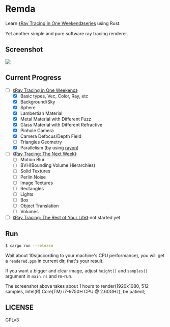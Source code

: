 # Remda

Learn [《Ray Tracing in One Weekend》series][book-series] using Rust.

Yet another simple and pure software ray tracing renderer.

## Screenshot

![][screenshot]

## Current Progress

- [ ] [《Ray Tracing in One Weekend》][book-1]
    - [x] Basic types, Vec, Color, Ray, etc
    - [x] Background/Sky
    - [x] Sphere
    - [x] Lambertian Material
    - [x] Metal Material with Different Fuzz
    - [x] Glass Material with Different Refractive
    - [x] Pinhole Camera
    - [x] Camera Defocus/Depth Field
    - [ ] Triangles Geometry
    - [x] Parallelism (by using [rayon][rayon-crates-io])
- [ ] [《Ray Tracing: The Next Week》][book-2]
    - [ ] Motion Blur
    - [ ] BVH(Bounding Volume Hierarchies)
    - [ ] Solid Textures
    - [ ] Perlin Noise
    - [ ] Image Textures
    - [ ] Rectangles
    - [ ] Lights
    - [ ] Box
    - [ ] Object Translation
    - [ ] Volumes
- [ ] [《Ray Tracing: The Rest of Your Life》][book-3] not started yet

## Run

```bash
$ cargo run --release
```

Wait about 10s(according to your machine's CPU performance), you will get a `rendered.ppm` in current dir, that's your result.

If you want a bigger and clear image, adjust `height()` and `samples()` argument in `main.rs` and re-run.

The screenshot above takes about 1 hours to render(1920x1080, 512 samples, Intel(R) Core(TM) i7-9750H CPU @ 2.60GHz), be patient;

## LICENSE

GPLv3

[book-series]: https://raytracing.github.io/
[book-1]: https://raytracing.github.io/books/RayTracingInOneWeekend.html
[book-2]: https://raytracing.github.io/books/RayTracingTheNextWeek.html
[book-3]: https://raytracing.github.io/books/RayTracingTheRestOfYourLife.html
[screenshot]: https://rikka.7sdre.am/files/bb651ecd-a6d4-4f88-bf81-98757390eb60.png
[rayon-crates-io]: https://crates.io/crates/rayon
